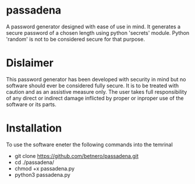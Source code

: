 # passadena
A password generator designed with ease of use in mind. 
It generates a secure password of a chosen length using python 'secrets' module.
Python 'random' is not to be considered secure for that purpose.

# Dislaimer

This password generator has been developed with security in mind but no software should ever be considered fully secure. It is to be treated with caution and as an assistive measure only.
The user takes full responsibility of any direct or indirect damage inflicted by proper or inproper use of the software or its parts.

# Installation
   To use the software eneter the following commands into the temrinal
   - git clone https://github.com/betnero/passadena.git
   - cd ./passadena/
   - chmod +x passadena.py
   - python3 passadena.py
